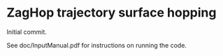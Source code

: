 # ZagHop trajectory surface hopping

Initial commit.

See doc/InputManual.pdf for instructions on running the code.

